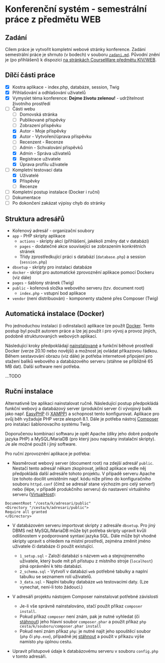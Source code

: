 # Konferenční systém - semestrální práce z předmětu WEB
## Zadání
Cílem práce je vytvořit kompletní webové stránky konference.
Zadání semestrální práce je shrnuto (v bodech)
v souboru [`zadani.md`](zadani.md). Původní znění je (po přihlášení) k dispozici
[na stránkách CourseWare předmětu KIV/WEB](https://courseware.zcu.cz/portal/studium/courseware/kiv/web/samostatna-prace/index.html).

## Dílčí části práce
- [x] Kostra aplikace - index.php, databáze, session, Twig
- [x] Přihlašování a odhlašování uživatelů
- [X] Vymyslet téma konference: **Dejme životu zelenou!** - udržitelnost životního prostředí
- [ ] Části webu
    - [ ] Domovská stránka
    - [ ] Publikované příspěvky
    - [ ] Zobrazení příspěvku
    - [X] Autor - Moje příspěvky
    - [X] Autor - Vytvoření/úprava příspěvku
    - [ ] Recenzent - Recenze
    - [ ] Admin - Schvalování příspěvků
    - [X] Admin - Správa uživatelů
    - [X] Registrace uživatele
    - [X] Úprava profilu uživatele
- [ ] Kompletní testovací data
    - [X] Uživatelé
    - [X] Příspěvky
    - [ ] Recenze
- [ ] Kompletní postup instalace (Docker i ruční)
- [ ] Dokumentace
- [ ] Po dokončení zakázat výpisy chyb do stránky

## Struktura adresářů
* Kořenový adresář - organizační soubory
* `app` - PHP skripty aplikace
	* `actions` - skripty akcí (přihlášení, jakékoli změny dat v databázi)
	* `pages` - dodatečné akce související se zobrazením konkrétních stránek
	* Třídy zprostředkující práci s databází (`database.php`)
        a session (`session.php`)
* `dbsetup` - skripty pro instalaci databáze
* `docker` - skript pro automatické zprovoznění aplikace pomocí Dockeru (viz dále)
* `pages` - šablony stránek (Twig)
* `public` - kořenová složka webového serveru (tzv. document root)
    * `index.php` - vstupní bod aplikace
* `vendor` (není distribuován) - komponenty stažené přes Composer (Twig)

## Automatická instalace (Docker)
Pro jednoduchou instalaci (i odinstalaci)
aplikace lze použít [Docker](https://www.docker.com/).
Tento postup byl použit autorem práce a lze jej použít i pro vývoj a provoz
jiných, podobně strukturovaných webových aplikací.

Následující kroky předpokládají
[nainstalované](https://docs.docker.com/engine/install/)
a funkční běhové prostředí Docker (verze 20.10 nebo novější)
a možnost jej ovládat příkazovou řádkou.
Během sestavování obrazu (viz dále) je potřeba internetové připojení
pro stažení balíků webového a databázového serveru
(stáhne se přibližně 65 MB dat).
Další software není potřeba.

...TODO

## Ruční instalace
Alternativně lze aplikaci nainstalovat ručně.
Následující postup předpokládá
funkční webový a databázový server (produkční server či
vývojový balík jako např. [EasyPHP](https://www.easyphp.org/)
či [XAMPP](https://www.apachefriends.org/))
a schopnost tento konfigurovat.
Aplikace pro svůj běh vyžaduje PHP verze alespoň 8.1.
Dále je potřeba nástroj [Composer](https://getcomposer.org/) pro instalaci
šablonovacího systému Twig.

Doporučenou kombinací softwaru je opět Apache (díky jeho dobré podpoře jazyka
PHP) a MySQL/MariaDB (pro který jsou napsány instalační skripty).
Je ale možné použít i jiný software.

Pro ruční zprovoznění aplikace je potřeba:
* Nasměrovat webový server (document root) na zdejší adresář `public`.
Nestačí tento adresář někam zkopírovat, jelikož aplikace vedle něj předpokládá
další adresáře tohoto projektu.
V případě serveru Apache lze tohoto docílit umístěním např. kódu níže
přímo do konfiguračního souboru `httpd.conf`
(čímž se adresář stane výchozím pro celý server!)
nebo (lépe, v případě produkčního serveru) do nastavení virtuálního serveru
([VirtualHost](https://httpd.apache.org/docs/2.4/vhosts/)):
```
DocumentRoot "/cesta/k/adresari/public"
<Directory "/cesta/k/adresari/public">
Require all granted
</Directory>
```

* V databázovém serveru importovat skripty z adresáře `dbsetup`.
Pro jiný DBMS než MySQL/MariaDB může být potřeba skripty upravit
kvůli odlišnostem v podporované syntaxi jazyka SQL.
Dále může být vhodné skripty upravit s ohledem na místní prostředí,
zejména změnit jméno uživatele či databáze či použít existující.
  * `1_setup.sql` - Založí databázi s názvem `web` a stejnojmenného uživatele,
  který bude mít při přístupu z místního stroje (`localhost`) plná
  oprávnění k této databázi.
  * `2_schema.sql` - Vytvoří v databázi `web` potřebné tabulky
  a naplní tabulku se seznamem rolí uživatelů.
  * `3_data.sql` - Naplní tabulky databáze `web` testovacími daty.
  (Lze vynechat, není-li toto žádoucí.)
  
* V adresáři projektu nástojem Composer nainstalovat potřebné závislosti
    * Je-li vše správně nainstalováno, stačí použít příkaz `composer install`.
    * Pokud příkaz `composer` není znám, pak je nutné vyhledat
    (či [stáhnout](https://github.com/composer/composer/releases))
    jeho hlavní soubor `composer.phar`
    a použít příkaz `php cesta/k/souboru/composer.phar install`
    * Pokud není znám příkaz `php`:
    je nutné najít jeho spouštěcí soubor (`php` či `php.exe`),
    případně jej [stáhnout](https://www.php.net/downloads.php)
    a použít v příkazu výše namísto `php` úplnou cestu.


* Upravit přístupové údaje k databázovému serveru v souboru `config.php`
v tomto adresáři.
